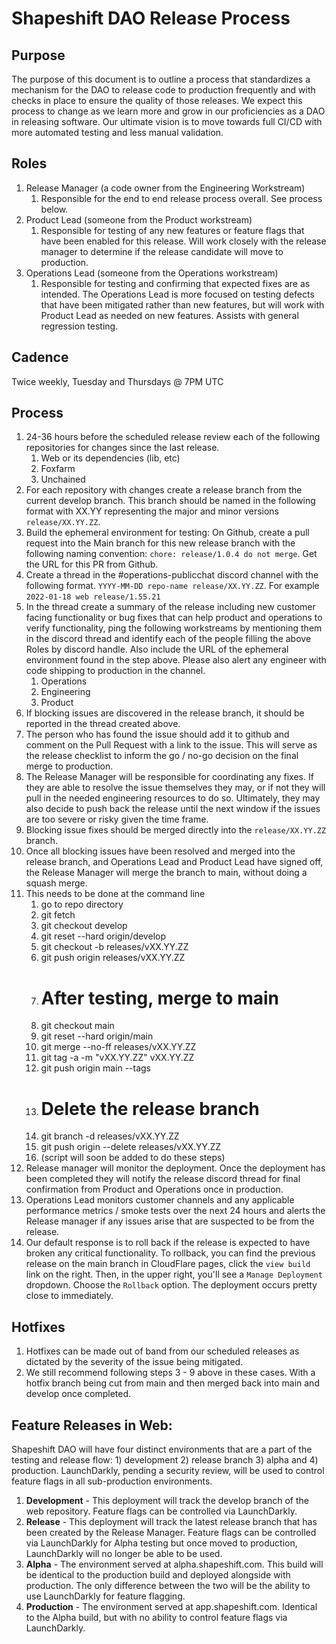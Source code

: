 # Shapeshift DAO Release Process

## Purpose
The purpose of this document is to outline a process that standardizes a mechanism for the DAO to release code to production frequently and with checks in place to ensure the quality of those releases. We expect this process to change as we learn more and grow in our proficiencies as a DAO in releasing software. Our ultimate vision is to move towards full CI/CD with more automated testing and less manual validation.
## Roles
1. Release Manager (a code owner from the Engineering Workstream)
    1. Responsible for the end to end release process overall. See process below.
1. Product Lead (someone from the Product workstream)
    1. Responsible for testing of any new features or feature flags that have been enabled for this release.  Will work closely with the release manager to determine if the release candidate will move to production.
1. Operations Lead (someone from the Operations workstream)
    1. Responsible for testing and confirming that expected fixes are as intended. The Operations Lead is more focused on testing defects that have been mitigated rather than new features, but will work with Product Lead as needed on new features.  Assists with general regression testing. 

## Cadence
Twice weekly, Tuesday and Thursdays @ 7PM UTC 

## Process
1. 24-36 hours before the scheduled release review each of the following repositories for changes since the last release.
    1. Web or its dependencies (lib, etc)
    1. Foxfarm
    1. Unchained 
1. For each repository with changes create a release branch from the current develop branch. This branch should be named in the following format with XX.YY representing the major and minor versions  `release/XX.YY.ZZ`.
1. Build the ephemeral environment for testing: On Github, create a pull request into the Main branch for this new release branch with the following naming convention: `chore: release/1.0.4 do not merge`. Get the URL for this PR from Github.
1. Create a thread in the #operations-publicchat discord channel with the following format. `YYYY-MM-DD repo-name release/XX.YY.ZZ`.  For example `2022-01-18 web release/1.55.21`
1. In the thread create a summary of the release including new customer facing functionality or bug fixes that can help product and operations to verify functionality, ping the following workstreams by mentioning them in the discord thread and identify each of the people filling the above Roles by discord handle. Also include the URL of the ephemeral environment found in the step above. Please also alert any engineer with code shipping to production in the channel. 
    1. Operations
    1. Engineering
    1. Product
1. If blocking issues are discovered in the release branch, it should be reported in the thread created above.
1. The person who has found the issue should add it to github and comment on the Pull Request with a link to the issue.  This will serve as the release checklist to inform the go / no-go decision on the final merge to production.
1. The Release Manager will be responsible for coordinating any fixes.  If they are able to resolve the issue themselves they may, or if not they will pull in the needed engineering resources to do so. Ultimately, they may also decide to push back the release until the next window if the issues are too severe or risky given the time frame. 
1. Blocking issue fixes should be merged directly into the `release/XX.YY.ZZ` branch.
1. Once all blocking issues have been resolved and merged into the release branch, and Operations Lead and Product Lead have signed off, the Release Manager will merge the branch to main, without doing a squash merge.
1. This needs to be done at the command line
    1. go to repo directory
    1. git fetch
    1. git checkout develop
    1. git reset --hard origin/develop
    1. git checkout -b releases/vXX.YY.ZZ
    1. git push origin releases/vXX.YY.ZZ
    1. # After testing, merge to main
    1. git checkout main
    1. git reset --hard origin/main
    1. git merge --no-ff releases/vXX.YY.ZZ
    1. git tag -a -m "vXX.YY.ZZ" vXX.YY.ZZ
    1. git push origin main --tags
    1. # Delete the release branch
    1. git branch -d releases/vXX.YY.ZZ
    1. git push origin --delete releases/vXX.YY.ZZ
    1. (script will soon be added to do these steps)
1. Release manager will monitor the deployment.  Once the deployment has been completed they will notify the release discord thread for final confirmation from Product and Operations once in production.
1. Operations Lead monitors customer channels and any applicable performance metrics / smoke tests over the next 24 hours and alerts the Release manager if any issues arise that are suspected to be from the release. 
1. Our default response is to roll back if the release is expected to have broken any critical functionality. To rollback, you can find the previous release on the main branch in CloudFlare pages, click the `view build` link on the right. Then, in the upper right, you'll see a `Manage Deployment` dropdown. Choose the `Rollback` option. The deployment occurs pretty close to immediately.

## Hotfixes
1. Hotfixes can be made out of band from our scheduled releases as dictated by the severity of the issue being mitigated.
1. We still recommend following steps 3 - 9 above in these cases. With a hotfix branch being cut from main and then merged back into main and develop once completed.
	
## Feature Releases in Web:

Shapeshift DAO will have four distinct environments that are a part of the testing and release flow: 1) development 2) release branch 3) alpha and 4) production. LaunchDarkly, pending a security review, will be used to control feature flags in all sub-production environments.

1. **Development** - This deployment will track the develop branch of the web repository.  Feature flags can be controlled via LaunchDarkly.    
1. **Release** - This deployment will track the latest release branch that has been created by the Release Manager. Feature flags can be controlled via LaunchDarkly for Alpha testing but once moved to production, LaunchDarkly will no longer be able to be used. 
1. **Alpha** - The environment served at alpha.shapeshift.com. This build will be identical to the production build and deployed alongside with production.  The only difference between the two will be the ability to use LaunchDarkly for feature flagging.
1. **Production** - The environment served at app.shapeshift.com.  Identical to the Alpha build, but with no ability to control feature flags via LaunchDarkly. 
